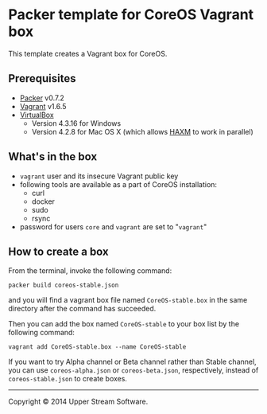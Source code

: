# Packer template for CoreOS Vagrant box

This template creates a Vagrant box for CoreOS.

## Prerequisites

* [Packer](https://www.packer.io/) v0.7.2
* [Vagrant](https://www.vagrantup.com/) v1.6.5
* [VirtualBox](https://www.virtualbox.org/)
	* Version 4.3.16 for Windows
	* Version 4.2.8 for Mac OS X (which allows [HAXM] to work in parallel)

[HAXM]: https://software.intel.com/en-us/android/articles/intel-hardware-accelerated-execution-manager
        "Intel&reg; Hardware Accelerated Execution Manager"

## What's in the box

* `vagrant` user and its insecure Vagrant public key
* following tools are available as a part of CoreOS installation:
	* curl
	* docker
	* sudo
	* rsync
* password for users `core` and `vagrant` are set to "`vagrant`"

## How to create a box

From the terminal, invoke the following command:

	packer build coreos-stable.json

and you will find a vagrant box file named `CoreOS-stable.box`
in the same directory after the command has succeeded.

Then you can add the box named `CoreOS-stable` to your box list
by the following command:

	vagrant add CoreOS-stable.box --name CoreOS-stable

If you want to try Alpha channel or Beta channel rather than Stable channel, you can use `coreos-alpha.json`
or `coreos-beta.json`, respectively, instead of `coreos-stable.json` to create boxes.

- - -

Copyright &copy; 2014 Upper Stream Software.
